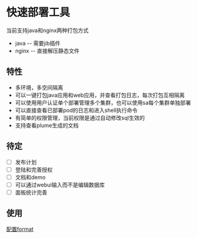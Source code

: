 # 快速部署工具

当前支持java和nginx两种打包方式

* java -- 需要jib插件
* nginx -- 直接解压静态文件

## 特性

* 多环境，多空间隔离
* 可以一键打包java应用和web应用，并查看打包日志，每次打包互相隔离
* 可以使用用户认证单个部署管理多个集群，也可以使用sa每个集群单独部署
* 可以直接查看已部署pod的日志和进入shell执行命令
* 有简单的权限管理，当前权限是通过自动修改sql生效的
* 支持查看plume生成的文档

## 待定

* [ ] 发布计划
* [ ] 登陆和完善授权
* [ ] 文档和demo
* [ ] 可以通过webui输入而不是编辑数据库
* [ ] 面板统计完善

## 使用

[配置format](doc/example/format_info.json)